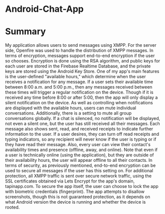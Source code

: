 # Android-Chat-App
# Summary
My application allows users to send messages using XMPP. For the server side, Openfire was used to handle the distribution of XMPP messages. In terms of encryption, messages support end-to-end encryption if the user so chooses. Encryption is done using the RSA algorithm, and public keys for each user are stored in the Firebase Realtime Database, and the private keys are stored using the Android Key Store. One of my app's main features is the user-defined "available hours," which determine when the user receives a notification for any message. If a user sets their available time between 8:00 a.m. and 5:00 p.m., then any messages received between these times will trigger a regular notification on the device. Though if it is received any time before 8:00 or after 5:00, then the app will only display a silent notification on the device. 
As well as controlling when notifications are displayed with the available hours, users can mute individual conversations. Additionally, there is a setting to mute all group conversations globally. If a chat is silenced, no notification will be displayed, not even a silent one, but the user has still received all their messages.
Each message also shows sent, read, and received receipts to indicate further information to the user. If a user desires, they can turn off read receipts and typing indicators, so any recipient will never know if the user is typing or if they have read their message. Also, every user can view their contact's availability times and presence (offline, away, and online). Note that even if a user is technically online (using the application), but they are outside of their availability hours, the user will appear offline to all their contacts.
In terms of security, as previously mentioned, end-to-end encryption can be used to secure all messages if the user has this setting on. For additional protection, all XMPP traffic is sent over secure network traffic, using the SSL certificates obtained via Lets Encrypt for the app's domain, tapinapp.com. To secure the app itself, the user can choose to lock the app with biometric credentials (fingerprint). The app attempts to disallow screenshots, though this is not guaranteed protection, as it depends on what Android version the device is running and whether the device is rooted.  
